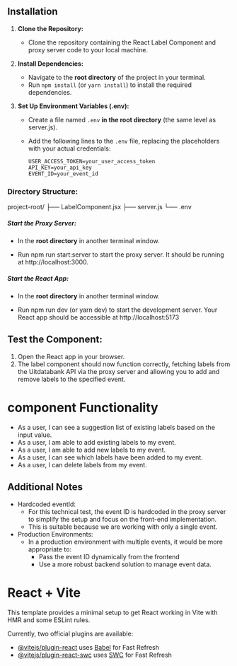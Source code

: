 ## Installation

1. **Clone the Repository:**

   - Clone the repository containing the React Label Component and proxy server code to your local machine.

2. **Install Dependencies:**

   - Navigate to the **root directory** of the project in your terminal.
   - Run `npm install` (or `yarn install`) to install the required dependencies.

3. **Set Up Environment Variables (.env):**

   - Create a file named `.env` **in the root directory** (the same level as server.js).
   - Add the following lines to the `.env` file, replacing the placeholders with your actual credentials:

     ```
     USER_ACCESS_TOKEN=your_user_access_token
     API_KEY=your_api_key
     EVENT_ID=your_event_id
     ```

### Directory Structure:

project-root/
├── LabelComponent.jsx
├── server.js
└── .env

##### Start the Proxy Server:

- In the **root directory** in another terminal window.

- Run npm run start:server to start the proxy server. It should be running at http://localhost:3000.

##### Start the React App:

- In the **root directory** in another terminal window.

- Run npm run dev (or yarn dev) to start the development server. Your React app should be accessible at http://localhost:5173

## Test the Component:

1. Open the React app in your browser.
2. The label component should now function correctly, fetching labels from the Uitdatabank API via the proxy server and allowing you to add and remove labels to the specified event.

# component Functionality

- As a user, I can see a suggestion list of existing labels based on the input value.
- As a user, I am able to add existing labels to my event.
- As a user, I am able to add new labels to my event.
- As a user, I can see which labels have been added to my event.
- As a user, I can delete labels from my event.

## Additional Notes

- Hardcoded eventId:
  - For this technical test, the event ID is hardcoded in the proxy server to simplify the setup and focus on the front-end implementation.
  - This is suitable because we are working with only a single event.
- Production Environments:
  - In a production environment with multiple events, it would be more appropriate to:
    - Pass the event ID dynamically from the frontend
    - Use a more robust backend solution to manage event data.

# React + Vite

This template provides a minimal setup to get React working in Vite with HMR and some ESLint rules.

Currently, two official plugins are available:

- [@vitejs/plugin-react](https://github.com/vitejs/vite-plugin-react/blob/main/packages/plugin-react/README.md) uses [Babel](https://babeljs.io/) for Fast Refresh
- [@vitejs/plugin-react-swc](https://github.com/vitejs/vite-plugin-react-swc) uses [SWC](https://swc.rs/) for Fast Refresh
